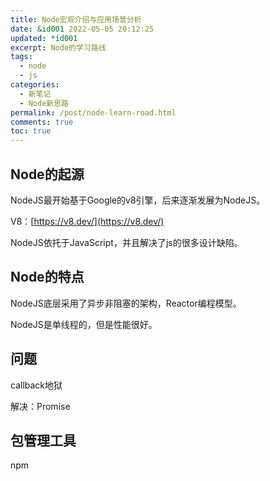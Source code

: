 ```yaml
---
title: Node宏观介绍与应用场景分析
date: &id001 2022-05-05 20:12:25
updated: *id001
excerpt: Node的学习路线
tags:
  - node
  - js
categories:
  - 新笔记
  - Node新思路
permalink: /post/node-learn-road.html
comments: true
toc: true
---
```

## Node的起源

NodeJS最开始基于Google的v8引擎，后来逐渐发展为NodeJS。

V8：[https://v8.dev/](https://v8.dev/)

NodeJS依托于JavaScript，并且解决了js的很多设计缺陷。

## Node的特点

NodeJS底层采用了异步非阻塞的架构，Reactor编程模型。

NodeJS是单线程的，但是性能很好。

## 问题

callback地狱

解决：Promise

## 包管理工具

npm